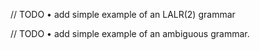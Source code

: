 // TODO • add simple example of an LALR(2) grammar

// TODO • add simple example of an ambiguous grammar.